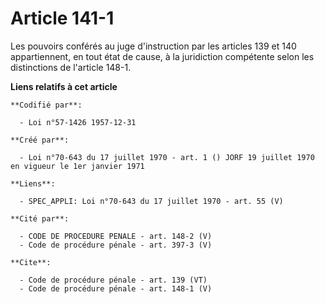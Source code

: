 # Article 141-1

Les pouvoirs conférés au juge d'instruction par les articles 139 et 140 appartiennent, en tout état de cause, à la
juridiction compétente selon les distinctions de l'article 148-1.

**Liens relatifs à cet article**

	**Codifié par**:

	  - Loi n°57-1426 1957-12-31

	**Créé par**:

	  - Loi n°70-643 du 17 juillet 1970 - art. 1 () JORF 19 juillet 1970 en vigueur le 1er janvier 1971

	**Liens**:

	  - SPEC_APPLI: Loi n°70-643 du 17 juillet 1970 - art. 55 (V)

	**Cité par**:

	  - CODE DE PROCEDURE PENALE - art. 148-2 (V)
	  - Code de procédure pénale - art. 397-3 (V)

	**Cite**:

	  - Code de procédure pénale - art. 139 (VT)
	  - Code de procédure pénale - art. 148-1 (V)
